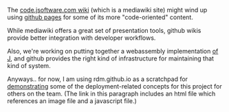 The [code.jsoftware.com wiki](https://code.jsoftware.com/wiki/Wiki) (which is a mediawiki site) might wind up using [github pages](https://docs.github.com/en/pages/quickstart) for some of its more "code-oriented" content.

While mediawiki offers a great set of presentation tools, github wikis provide better integration with developer workflows.

Also, we're working on putting together a webassembly implementation [of J](https://github.com/joebo/j-emscripten-src), and github provides the right kind of infrastructure for maintaining that kind of system.

Anyways.. for now, I am using rdm.github.io as a scratchpad for [demonstrating](example.html) some of the deployment-related concepts for this project for others on the team. (The link in this paragraph includes an html file which references an image file and a javascript file.)
